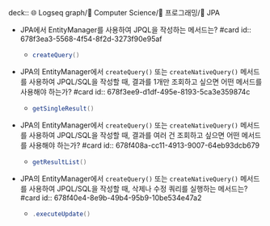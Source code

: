 deck:: 🌐 Logseq graph/📂 Computer Science/📂 프로그래밍/📖 JPA

- JPA에서 EntityManager를 사용하여 JPQL을 작성하는 메서드는? #card
  id:: 678f3ea3-5568-4f54-8f2d-3273f90e95af
	- ```java
	  createQuery()
	  ```
- JPA의 EntityManager에서 `createQuery()` 또는 `createNativeQuery()` 메서드를 사용하여 JPQL/SQL을 작성할 때, 결과를 1개만 조회하고 싶으면 어떤 메서드를 사용해야 하는가? #card
  id:: 678f3ee9-d1df-495e-8193-5ca3e359874c
	- ```java
	  getSingleResult()
	  ```
- JPA의 EntityManager에서 `createQuery()` 또는 `createNativeQuery()` 메서드를 사용하여 JPQL/SQL을 작성할 때, 결과를 여러 건 조회하고 싶으면 어떤 메서드를 사용해야 하는가? #card
  id:: 678f408a-cc11-4913-9007-64eb93dcb679
	- ```java
	  getResultList()
	  ```
- JPA의 EntityManager에서 `createQuery()` 또는 `createNativeQuery()` 메서드를 사용하여 JPQL/SQL을 작성할 때, 삭제나 수정 쿼리를 실행하는 메서드는? #card
  id:: 678f40e4-8e9b-49b4-95b9-10be534e47a2
	- ```java
	  .executeUpdate()
	  ```